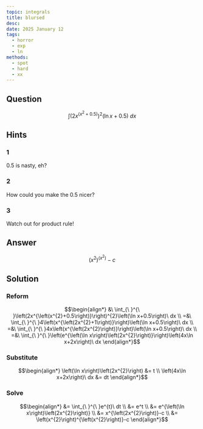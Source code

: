 ```yaml
---
topic: integrals
title: blursed
desc: 
date: 2025 January 12
tags:
  - horror
  - exp
  - ln
methods:
  - spot
  - hard
  - xx
---
```



## Question
```math
\int
  \left(
    2x^{\left(x^2 + 0.5\right)}
  \right)^2
  \left(
    \ln{x} + 0.5
  \right)
\ dx
```


## Hints

### 1
$0.5$ is nasty, eh?

### 2
How could you make the $0.5$ nicer?

### 3
Watch out for product rule!


## Answer
```math
\left(x^{2}\right)^{\left(x^{2}\right)}-c
```


## Solution

### Reform
```math
\begin{align*}
  &\ \int_{\ }^{\ }\left(2x^{\left(x^{2}+0.5\right)}\right)^{2}\left(\ln x+0.5\right)\ dx
  \\ =&\ \int_{\ }^{\ }4\left(x^{\left(2x^{2}+1\right)}\right)\left(\ln x+0.5\right)\ dx
  \\ =&\ \int_{\ }^{\ }4x\left(x^{\left(2x^{2}\right)}\right)\left(\ln x+0.5\right)\ dx
  \\ =&\ \int_{\ }^{\ }\left(e^{\left(\ln x\right)\left(2x^{2}\right)}\right)\left(4x\ln x+2x\right)\ dx
\end{align*}
```

### Substitute
```math
\begin{align*}
  \left(\ln x\right)\left(2x^{2}\right) &= t
  \\ \left(4x\ln x+2x\right)\ dx &= dt
\end{align*}
```

### Solve
```math
\begin{align*}
  &= \int_{\ }^{\ }e^{t}\ dt
  \\ &= e^t
  \\ &= e^{\left(\ln x\right)\left(2x^{2}\right)}
  \\ &= x^{\left(2x^{2}\right)}-c
  \\ &= \left(x^{2}\right)^{\left(x^{2}\right)}-c
\end{align*}
```
